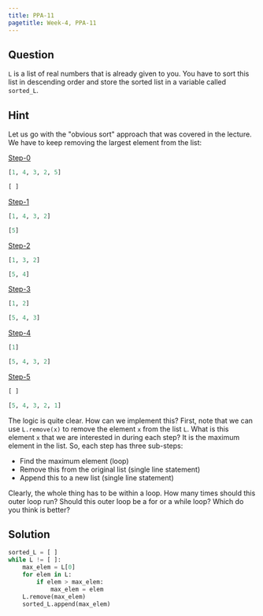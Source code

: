 ```yaml
---
title: PPA-11
pagetitle: Week-4, PPA-11
---
```


## Question

`L` is a list of real numbers that is already given to you. You have to sort this list in descending order and store the sorted list in a variable called `sorted_L`.



## Hint

Let us go with the "obvious sort" approach that was covered in the lecture. We have to keep removing the largest element from the list:

<u>Step-0</u>

```python
[1, 4, 3, 2, 5]

[ ]
```

<u>Step-1</u>

```python
[1, 4, 3, 2]

[5]
```

<u>Step-2</u>

```python
[1, 3, 2]

[5, 4]
```

<u>Step-3</u>

```python
[1, 2]

[5, 4, 3]
```

<u>Step-4</u>

```python
[1]

[5, 4, 3, 2]
```

<u>Step-5</u>

```python
[ ]

[5, 4, 3, 2, 1]
```

The logic is quite clear. How can we implement this? First, note that we can use `L.remove(x)` to remove the element `x` from the list `L`. What is this element `x` that we are interested in during each step? It is the maximum element in the list. So, each step has three sub-steps:

- Find the maximum element (loop)
- Remove this from the original list (single line statement)
- Append this to a new list (single line statement)

Clearly, the whole thing has to be within a loop. How many times should this outer loop run? Should this outer loop be a for or a while loop? Which do you think is better?



## Solution

```python
sorted_L = [ ]
while L != [ ]:
    max_elem = L[0]
    for elem in L:
        if elem > max_elem:
            max_elem = elem
    L.remove(max_elem)
    sorted_L.append(max_elem)
```

